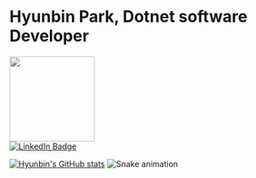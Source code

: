 # Hyunbin Park, Dotnet software Developer

<div id="header" align="left">
  <img src="https://media.giphy.com/media/cyBjN2W4SQGFT4SscZ/giphy.gif" width="150"/>
</div>


<div id="badges">
  <a href="https://www.linkedin.com/in/hyunbin7303/">
    <img src="https://img.shields.io/badge/LinkedIn-blue?style=for-the-badge&logo=linkedin&logoColor=white" alt="LinkedIn Badge"/>
  </a>
</div>

[![Hyunbin's GitHub stats](https://github-readme-stats.vercel.app/api?username=hyunbin7303)](https://github.com/hyunbin7303/github-readme-stats)
![Snake animation](https://github.com/thepiyushmalhotra/thepiyushmalhotra/blob/output/github-contribution-grid-snake.svg)
